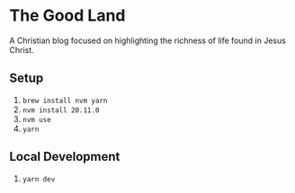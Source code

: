 # The Good Land

A Christian blog focused on highlighting the richness of life found in Jesus Christ.

## Setup

1. `brew install nvm yarn`
1. `nvm install 20.11.0`
1. `nvm use`
1. `yarn`

## Local Development

1. `yarn dev`
